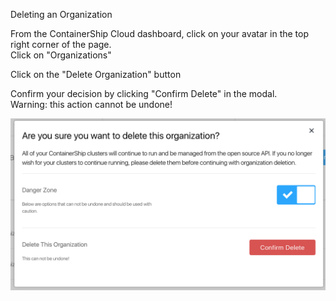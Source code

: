 Deleting an Organization

From the ContainerShip Cloud dashboard, click on your avatar in the top right corner of the page.  
Click on "Organizations"

Click on the "Delete Organization" button

Confirm your decision by clicking "Confirm Delete" in the modal.  
Warning: this action cannot be undone!

![](/assets/org_delete_confirm.png)

